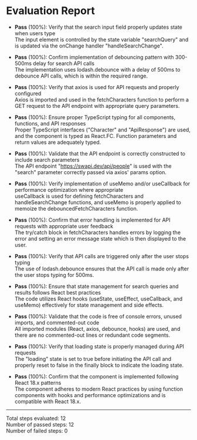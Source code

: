 # Evaluation Report

- **Pass** (100%): Verify that the search input field properly updates state when users type  
  The input element is controlled by the state variable "searchQuery" and is updated via the onChange handler "handleSearchChange".

- **Pass** (100%): Confirm implementation of debouncing pattern with 300-500ms delay for search API calls  
  The implementation uses lodash.debounce with a delay of 500ms to debounce API calls, which is within the required range.

- **Pass** (100%): Verify that axios is used for API requests and properly configured  
  Axios is imported and used in the fetchCharacters function to perform a GET request to the API endpoint with appropriate query parameters.

- **Pass** (100%): Ensure proper TypeScript typing for all components, functions, and API responses  
  Proper TypeScript interfaces ("Character" and "ApiResponse") are used, and the component is typed as React.FC. Function parameters and return values are adequately typed.

- **Pass** (100%): Validate that the API endpoint is correctly constructed to include search parameters  
  The API endpoint "https://swapi.dev/api/people" is used with the "search" parameter correctly passed via axios' params option.

- **Pass** (100%): Verify implementation of useMemo and/or useCallback for performance optimization where appropriate  
  useCallback is used for defining fetchCharacters and handleSearchChange functions, and useMemo is properly applied to memoize the debouncedFetchCharacters function.

- **Pass** (100%): Confirm that error handling is implemented for API requests with appropriate user feedback  
  The try/catch block in fetchCharacters handles errors by logging the error and setting an error message state which is then displayed to the user.

- **Pass** (100%): Verify that API calls are triggered only after the user stops typing  
  The use of lodash.debounce ensures that the API call is made only after the user stops typing for 500ms.

- **Pass** (100%): Ensure that state management for search queries and results follows React best practices  
  The code utilizes React hooks (useState, useEffect, useCallback, and useMemo) effectively for state management and side effects.

- **Pass** (100%): Validate that the code is free of console errors, unused imports, and commented-out code  
  All imported modules (React, axios, debounce, hooks) are used, and there are no commented-out lines or redundant code segments.

- **Pass** (100%): Verify that loading state is properly managed during API requests  
  The "loading" state is set to true before initiating the API call and properly reset to false in the finally block to indicate the loading state.

- **Pass** (100%): Confirm that the component is implemented following React 18.x patterns  
  The component adheres to modern React practices by using function components with hooks and performance optimizations and is compatible with React 18.x.

---

Total steps evaluated: 12  
Number of passed steps: 12  
Number of failed steps: 0